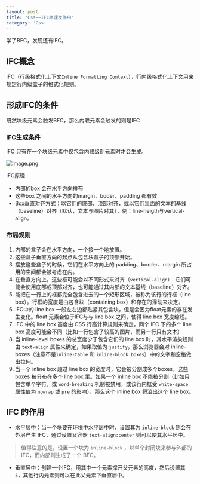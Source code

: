 ```yaml
---
layout: post
title: "Css-—IFC原理及作用"
category: 'Css'
---
```


学了BFC，发现还有IFC。

## IFC概念

IFC（行级格式化上下文```Inline Formatting Context```），行内级格式化上下文用来规定行内级盒子的格式化规则。

## 形成IFC的条件
既然块级元素会触发BFC，那么内联元素会触发的则是IFC

### IFC生成条件
IFC 只有在一个块级元素中仅包含内联级别元素时才会生成。

![image.png](../../../images/ifc.png)

IFC原理

* 内部的box 会在水平方向排布
* 这些box 之间的水平方向的margin、boder、padding 都有效
* Box垂直对齐方式：以它们的底部、顶部对齐，或以它们里面的文本的基线（baseline）对齐（默认，文本与图片对其），例：line-heigth与vertical-align。

### 布局规则

1. 内部的盒子会在水平方向，一个接一个地放置。
2. 这些盒子垂直方向的起点从包含块盒子的顶部开始。
3. 摆放这些盒子的时候，它们在水平方向上的 padding、border、margin 所占用的空间都会被考虑在内。
4. 在垂直方向上，这些框可能会以不同形式来对齐（```vertical-align```）：它们可能会使用底部或顶部对齐，也可能通过其内部的文本基线（baseline）对齐。
5. 能把在一行上的框都完全包含进去的一个矩形区域，被称为该行的行框（line box）。行框的宽度是由包含块（containing box）和存在的浮动来决定。
6. IFC中的 line box 一般左右边都贴紧其包含块，但是会因为float元素的存在发生变化。float 元素会位于IFC与与 line box 之间，使得 line box 宽度缩短。
7. IFC 中的 line box 高度由 CSS 行高计算规则来确定，同个 IFC 下的多个 line box 高度可能会不同（比如一行包含了较高的图片，而另一行只有文本）
8. 当 inline-level boxes 的总宽度少于包含它们的 line box 时，其水平渲染规则由 ```text-align``` 属性来确定，如果取值为 ```justify```，那么浏览器会对 inline-boxes（注意不是```inline-table``` 和 ```inline-block boxes```）中的文字和空格做出拉伸。
9. 当一个 inline box 超过 line box 的宽度时，它会被分割成多个boxes，这些 boxes 被分布在多个 line box 里。如果一个 inline box 不能被分割（比如只包含单个字符，或 ```word-breaking``` 机制被禁用，或该行内框受 ```white-space``` 属性值为 ```nowrap``` 或 ```pre``` 的影响），那么这个 inline box 将溢出这个 line box。

## IFC 的作用

* 水平居中：当一个块要在环境中水平居中时，设置其为 ```inline-block``` 则会在外层产生 IFC，通过设置父容器 ```text-align:center``` 则可以使其水平居中。

> 值得注意的是，设置一个块为 ```inline-block``` ，以单个封闭块来参与外部的 IFC，而内部则生成了一个 BFC。

* 垂直居中：创建一个IFC，用其中一个元素撑开父元素的高度，然后设置其 ```5```，其他行内元素则可以在此父元素下垂直居中。